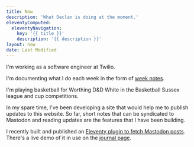 ```yaml
---
title: Now
description: 'What Declan is doing at the moment.'
eleventyComputed:
  eleventyNavigation:
    key: '{{ title }}'
    description: '{{ description }}'
layout: now
date: Last Modified
---
```


I'm working as a software engineer at Twilio.

I'm documenting what I do each week in the form of [week notes](/journal/tags/week-notes/).

I'm playing basketball for Worthing D&D White in the Basketball Sussex league and cup competitions.

In my spare time, I've been developing a site that would help me to publish updates to this website. So far, short notes that can be syndicated to Mastodon and reading updates are the features that I have been building.

I recently built and published an [Eleventy plugin to fetch Mastodon posts](https://www.npmjs.com/package/eleventy-plugin-mastoarchive). There's a live demo of it in use on the [journal page](/journal/notes/).
